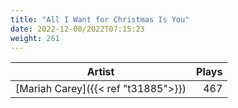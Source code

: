 ```yaml
---
title: "All I Want for Christmas Is You"
date: 2022-12-08/2022T07:15:23
weight: 261
---
```




 Artist | Plays 
----- | -----:
[Mariah Carey]({{< ref "t31885">}}) | 467
